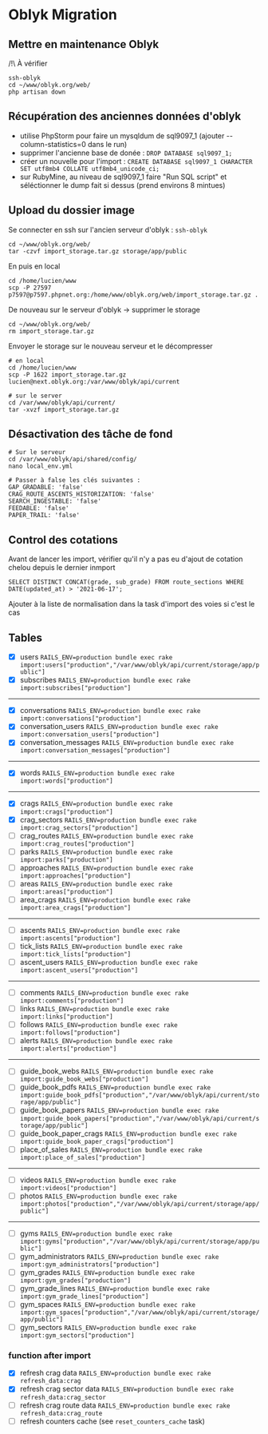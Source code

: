 # Oblyk Migration 

## Mettre en maintenance Oblyk
/!\ À vérifier
```shell
ssh-oblyk
cd ~/www/oblyk.org/web/
php artisan down
```

## Récupération des anciennes données d'oblyk
- utilise PhpStorm pour faire un mysqldum de sql9097_1 (ajouter --column-statistics=0 dans le run)
- supprimer l'ancienne base de donée : `DROP DATABASE sql9097_1;`
- créer un nouvelle pour l'import : `CREATE DATABASE sql9097_1 CHARACTER SET utf8mb4 COLLATE utf8mb4_unicode_ci;`
- sur RubyMine, au niveau de sql9097_1 faire "Run SQL script" et séléctionner le dump fait si dessus (prend environs 8 mintues)

## Upload du dossier image
Se connecter en ssh sur l'ancien serveur d'oblyk : `ssh-oblyk`
```shell
cd ~/www/oblyk.org/web/
tar -czvf import_storage.tar.gz storage/app/public
```

En puis en local
```shell
cd /home/lucien/www
scp -P 27597 p7597@p7597.phpnet.org:/home/www/oblyk.org/web/import_storage.tar.gz .
```

De nouveau sur le serveur d'oblyk -> supprimer le storage
```shell
cd ~/www/oblyk.org/web/
rm import_storage.tar.gz
```

Envoyer le storage sur le nouveau serveur et le décompresser
```shell
# en local
cd /home/lucien/www
scp -P 1622 import_storage.tar.gz lucien@next.oblyk.org:/var/www/oblyk/api/current

# sur le server
cd /var/www/oblyk/api/current/
tar -xvzf import_storage.tar.gz
```

## Désactivation des tâche de fond
```shell
# Sur le serveur
cd /var/www/oblyk/api/shared/config/
nano local_env.yml

# Passer à false les clés suivantes :
GAP_GRADABLE: 'false'
CRAG_ROUTE_ASCENTS_HISTORIZATION: 'false'
SEARCH_INGESTABLE: 'false'
FEEDABLE: 'false'
PAPER_TRAIL: 'false'
```

## Control des cotations
Avant de lancer les import, vérifier qu'il n'y a pas eu d'ajout de cotation chelou depuis le dernier inmport
```mysql
SELECT DISTINCT CONCAT(grade, sub_grade) FROM route_sections WHERE DATE(updated_at) > '2021-06-17';
```
Ajouter à la liste de normalisation dans la task d'import des voies si c'est le cas

## Tables

- [x] users `RAILS_ENV=production bundle exec rake import:users["production","/var/www/oblyk/api/current/storage/app/public"]`
- [x] subscribes `RAILS_ENV=production bundle exec rake import:subscribes["production"]`
----
- [x] conversations `RAILS_ENV=production bundle exec rake import:conversations["production"]`
- [x] conversation_users `RAILS_ENV=production bundle exec rake import:conversation_users["production"]`
- [x] conversation_messages `RAILS_ENV=production bundle exec rake import:conversation_messages["production"]`
----
- [x] words `RAILS_ENV=production bundle exec rake import:words["production"]`
----
- [x] crags `RAILS_ENV=production bundle exec rake import:crags["production"]`
- [x] crag_sectors `RAILS_ENV=production bundle exec rake import:crag_sectors["production"]`
- [ ] crag_routes `RAILS_ENV=production bundle exec rake import:crag_routes["production"]`
- [ ] parks `RAILS_ENV=production bundle exec rake import:parks["production"]`
- [ ] approaches `RAILS_ENV=production bundle exec rake import:approaches["production"]`
- [ ] areas `RAILS_ENV=production bundle exec rake import:areas["production"]`
- [ ] area_crags `RAILS_ENV=production bundle exec rake import:area_crags["production"]`
----
- [ ] ascents `RAILS_ENV=production bundle exec rake import:ascents["production"]`
- [ ] tick_lists `RAILS_ENV=production bundle exec rake import:tick_lists["production"]`
- [ ] ascent_users `RAILS_ENV=production bundle exec rake import:ascent_users["production"]`
----
- [ ] comments `RAILS_ENV=production bundle exec rake import:comments["production"]`
- [ ] links `RAILS_ENV=production bundle exec rake import:links["production"]`
- [ ] follows `RAILS_ENV=production bundle exec rake import:follows["production"]`
- [ ] alerts `RAILS_ENV=production bundle exec rake import:alerts["production"]`
----  
- [ ] guide_book_webs `RAILS_ENV=production bundle exec rake import:guide_book_webs["production"]`
- [ ] guide_book_pdfs `RAILS_ENV=production bundle exec rake import:guide_book_pdfs["production","/var/www/oblyk/api/current/storage/app/public"]`
- [ ] guide_book_papers `RAILS_ENV=production bundle exec rake import:guide_book_papers["production","/var/www/oblyk/api/current/storage/app/public"]`
- [ ] guide_book_paper_crags `RAILS_ENV=production bundle exec rake import:guide_book_paper_crags["production"]`
- [ ] place_of_sales `RAILS_ENV=production bundle exec rake import:place_of_sales["production"]`
----
- [ ] videos `RAILS_ENV=production bundle exec rake import:videos["production"]`
- [ ] photos `RAILS_ENV=production bundle exec rake import:photos["production","/var/www/oblyk/api/current/storage/app/public"]`
---
- [ ] gyms `RAILS_ENV=production bundle exec rake import:gyms["production","/var/www/oblyk/api/current/storage/app/public"]`
- [ ] gym_administrators `RAILS_ENV=production bundle exec rake import:gym_administrators["production"]`
- [ ] gym_grades `RAILS_ENV=production bundle exec rake import:gym_grades["production"]`
- [ ] gym_grade_lines `RAILS_ENV=production bundle exec rake import:gym_grade_lines["production"]`
- [ ] gym_spaces `RAILS_ENV=production bundle exec rake import:gym_spaces["production","/var/www/oblyk/api/current/storage/app/public"]`
- [ ] gym_sectors `RAILS_ENV=production bundle exec rake import:gym_sectors["production"]`

### function after import
- [x] refresh crag data `RAILS_ENV=production bundle exec rake refresh_data:crag`
- [x] refresh crag sector data `RAILS_ENV=production bundle exec rake refresh_data:crag_sector`
- [ ] refresh crag route data `RAILS_ENV=production bundle exec rake refresh_data:crag_route`
- [ ] refresh counters cache (see `reset_counters_cache` task)
